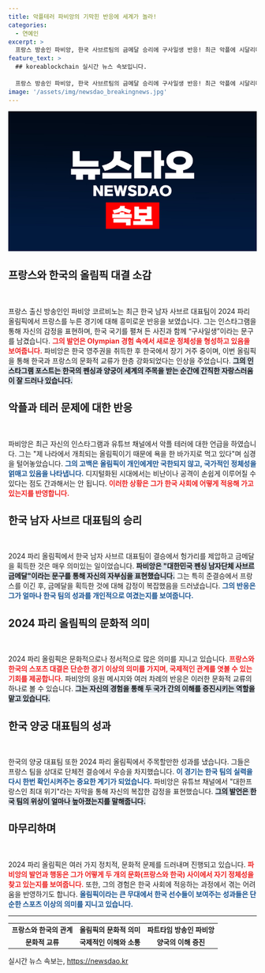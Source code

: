 ```yaml
---
title: 악플테러 파비앙의 기막힌 반응에 세계가 놀라!
categories:
  - 연예인
excerpt: >
  프랑스 방송인 파비앙, 한국 사브르팀의 금메달 승리에 구사일생 반응! 최근 악플에 시달리며 갈등의 중심이 된 그의 심경을 엿보다. 한국과의 대결에서 느낀 복잡한 감정을 인스타그램에 담았다. 클릭해 더 알아보세요!
feature_text: >
  ## koreablockchain 실시간 뉴스 속보입니다.

  프랑스 방송인 파비앙, 한국 사브르팀의 금메달 승리에 구사일생 반응! 최근 악플에 시달리며 갈등의 중심이 된 그의 심경을 엿보다. 한국과의 대결에서 느낀 복잡한 감정을 인스타그램에 담았다. 클릭해 더 알아보세요!
image: '/assets/img/newsdao_breakingnews.jpg'
---
```


<p><img src="/assets/img/newsdao_breakingnews.jpg" alt="koreablockchain 속보" /></p>

<h2 data-ke-size="size26">프랑스와 한국의 올림픽 대결 소감</h2>

<p data-ke-size="size16">&nbsp;</p>

<p>프랑스 출신 방송인인 파비앙 코르비노는 최근 한국 남자 사브르 대표팀이 2024 파리 올림픽에서 프랑스를 누른 경기에 대해 흥미로운 반응을 보였습니다. 그는 인스타그램을 통해 자신의 감정을 표현하며, 한국 국기를 펼쳐 든 사진과 함께 “구사일생”이라는 문구를 남겼습니다. <b><span style="color: #ee2323;">그의 발언은 Olympian 경험 속에서 새로운 정체성을 형성하고 있음을 보여줍니다.</span></b> 파비앙은 한국 영주권을 취득한 후 한국에서 장기 거주 중이며, 이번 올림픽을 통해 한국과 프랑스의 문화적 교류가 한층 강화되었다는 인상을 주었습니다. <b><span style="background-color: #21538527;">그의 인스타그램 포스트는 한국의 펜싱과 양궁이 세계의 주목을 받는 순간에 간직한 자랑스러움이 잘 드러나 있습니다.</span></b></p>

<h2 data-ke-size="size26">악플과 테러 문제에 대한 반응</h2>

<p data-ke-size="size16">&nbsp;</p>

<p>파비앙은 최근 자신의 인스타그램과 유튜브 채널에서 악플 테러에 대한 언급을 하였습니다. 그는 "제 나라에서 개최되는 올림픽이기 때문에 욕을 한 바가지로 먹고 있다"며 심경을 털어놓았습니다. <b><span style="color: #1a5490;">그의 고백은 올림픽이 개인에게만 국한되지 않고, 국가적인 정체성을 얽매고 있음을 나타냅니다.</span></b> 디지털화된 시대에서는 비난이나 공격이 손쉽게 이루어질 수 있다는 점도 간과해서는 안 됩니다. <b><span style="color: #ee2323;">이러한 상황은 그가 한국 사회에 어떻게 적응해 가고 있는지를 반영합니다.</span></b></p>

<h2 data-ke-size="size26">한국 남자 사브르 대표팀의 승리</h2>

<p data-ke-size="size16">&nbsp;</p>

<p>2024 파리 올림픽에서 한국 남자 사브르 대표팀이 결승에서 헝가리를 제압하고 금메달을 획득한 것은 매우 의미있는 일이었습니다. <b><span style="background-color: #21538527;">파비앙은 "대한민국 펜싱 남자단체 사브르 금메달"이라는 문구를 통해 자신의 자부심을 표현했습니다.</span></b> 그는 특히 준결승에서 프랑스를 이긴 후, 금메달을 획득한 것에 대해 감정이 복잡했음을 드러냈습니다. <b><span style="color: #1a5490;">그의 반응은 그가 얼마나 한국 팀의 성과를 개인적으로 여겼는지를 보여줍니다.</span></b></p>

<h2 data-ke-size="size26">2024 파리 올림픽의 문화적 의미</h2>

<p data-ke-size="size16">&nbsp;</p>

<p>2024 파리 올림픽은 문화적으로나 정서적으로 많은 의미를 지니고 있습니다. <b><span style="color: #ee2323;">프랑스와 한국의 스포츠 대결은 단순한 경기 이상의 의미를 가지며, 국제적인 관계를 엿볼 수 있는 기회를 제공합니다.</span></b> 파비앙의 응원 메시지와 여러 차례의 반응은 이러한 문화적 교류의 하나로 볼 수 있습니다. <b><span style="background-color: #21538527;">그는 자신의 경험을 통해 두 국가 간의 이해를 증진시키는 역할을 맡고 있습니다.</span></b></p>

<h2 data-ke-size="size26">한국 양궁 대표팀의 성과</h2>

<p data-ke-size="size16">&nbsp;</p>

<p>한국의 양궁 대표팀 또한 2024 파리 올림픽에서 주목할만한 성과를 냈습니다. 그들은 프랑스 팀을 상대로 단체전 결승에서 우승을 차지했습니다. <b><span style="color: #1a5490;">이 경기는 한국 팀의 실력을 다시 한번 확인시켜주는 중요한 계기가 되었습니다.</span></b> 파비앙은 유튜브 채널에서 "대한프랑스인 최대 위기"라는 자막을 통해 자신의 복잡한 감정을 표현했습니다. <b><span style="background-color: #21538527;">그의 발언은 한국 팀의 위상이 얼마나 높아졌는지를 말해줍니다.</span></b></p>

<h2 data-ke-size="size26">마무리하며</h2>

<p data-ke-size="size16">&nbsp;</p>

<p>2024 파리 올림픽은 여러 가지 정치적, 문화적 문제를 드러내며 진행되고 있습니다. <b><span style="color: #ee2323;">파비앙의 발언과 행동은 그가 어떻게 두 개의 문화(프랑스와 한국) 사이에서 자기 정체성을 찾고 있는지를 보여줍니다.</span></b> 또한, 그의 경험은 한국 사회에 적응하는 과정에서 겪는 어려움을 반영하기도 합니다. <b><span style="color: #1a5490;">올림픽이라는 큰 무대에서 한국 선수들이 보여주는 성과들은 단순한 스포츠 이상의 의미를 지니고 있습니다.</span></b></p>

<hr>

<table style="width: 100%;">
  <tr>
    <td style="text-align: center; height: 17px;"><b>프랑스와 한국의 관계</b></td>
    <td style="text-align: center; height: 17px;"><b>올림픽의 문화적 의미</b></td>
    <td style="text-align: center; height: 17px;"><b>파트타임 방송인 파비앙</b></td>
  </tr>
  <tr>
    <td style="text-align: center; height: 17px;"><b>문화적 교류</b></td>
    <td style="text-align: center; height: 17px;"><b>국제적인 이해와 소통</b></td>
    <td style="text-align: center; height: 17px;"><b>양국의 이해 증진</b></td>
  </tr>
</table>
실시간 뉴스 속보는, <a href="https://newsdao.kr" rel="dofollow">https://newsdao.kr</a>


